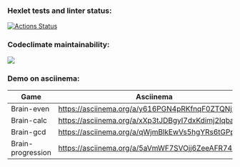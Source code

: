 ### Hexlet tests and linter status:
[![Actions Status](https://github.com/tatapestova/python-project-49/workflows/hexlet-check/badge.svg)](https://github.com/tatapestova/python-project-49/actions)

### Codeclimate maintainability:
<a href="https://codeclimate.com/github/tatapestova/python-project-49/maintainability"><img src="https://api.codeclimate.com/v1/badges/832bd8344ecad800d99c/maintainability" /></a>

### Demo on asciinema:

| Game | Asciinema |
| ------ | ------ |
| Brain-even | https://asciinema.org/a/y616PGN4pRKfnqF0ZTQNjxF7D |
| Brain-calc | https://asciinema.org/a/xXp3tJDBgyI7dxKdimj2Iqbac |
| Brain-gcd | https://asciinema.org/a/qWjmBlkEwVs5hgYRs6tGPp5ec |
| Brain-progression | https://asciinema.org/a/5aVmWF7SVOjj6ZeeAFR7415EZ |
